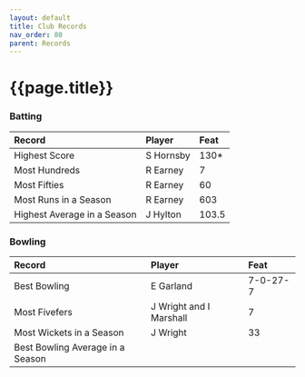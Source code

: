 ```yaml
---
layout: default
title: Club Records
nav_order: 80
parent: Records
---
```


# {{page.title}}

### Batting

| Record | Player | Feat |
|:--|:--|:--|
| Highest Score | S Hornsby | 130* |
| Most Hundreds | R Earney | 7 |
| Most Fifties | R Earney | 60 |
| Most Runs in a Season | R Earney | 603 |
| Highest Average in a Season | J Hylton | 103.5 |

### Bowling

| Record | Player | Feat |
|:--|:--|:--|
| Best Bowling | E Garland | 7-0-27-7 |
| Most Fivefers | J Wright and I Marshall | 7 |
| Most Wickets in a Season | J Wright | 33 |
| Best Bowling Average in a Season |  |  |